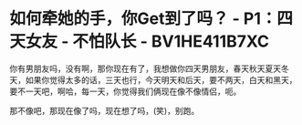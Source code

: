 # 如何牵她的手，你Get到了吗？ - P1：四天女友 - 不怕队长 - BV1HE411B7XC

你有男朋友吗，没有啊，那你现在有了，我想做你四天男朋友，春天秋天夏天冬天，如果你觉得太多的话，三天也行，今天明天和后天，要不两天，白天和黑天，要不一天吧，啊哈，每一天，你觉得我们俩现在像不像情侣，呃。

那不像吧，那现在像了吗，现在想了吗，(笑)，别跑。